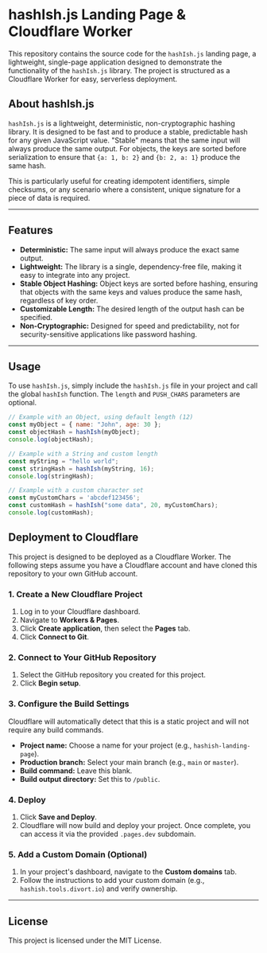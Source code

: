 # hashIsh.js Landing Page & Cloudflare Worker

This repository contains the source code for the `hashIsh.js` landing page, a lightweight, single-page application
designed to demonstrate the functionality of the `hashIsh.js` library. The project is structured as a Cloudflare Worker
for easy, serverless deployment.

## About hashIsh.js

`hashIsh.js` is a lightweight, deterministic, non-cryptographic hashing library. It is designed to be fast and to
produce a stable, predictable hash for any given JavaScript value. "Stable" means that the same input will always
produce the same output. For objects, the keys are sorted before serialization to ensure that `{a: 1, b: 2}`
and `{b: 2, a: 1}` produce the same hash.

This is particularly useful for creating idempotent identifiers, simple checksums, or any scenario where a consistent,
unique signature for a piece of data is required.

---

## Features

* **Deterministic:** The same input will always produce the exact same output.
* **Lightweight:** The library is a single, dependency-free file, making it easy to integrate into any project.
* **Stable Object Hashing:** Object keys are sorted before hashing, ensuring that objects with the same keys and values
  produce the same hash, regardless of key order.
* **Customizable Length:** The desired length of the output hash can be specified.
* **Non-Cryptographic:** Designed for speed and predictability, not for security-sensitive applications like password
  hashing.

---

## Usage

To use `hashIsh.js`, simply include the `hashIsh.js` file in your project and call the global `hashIsh` function.
The `length` and `PUSH_CHARS` parameters are optional.

```javascript
// Example with an Object, using default length (12)
const myObject = { name: "John", age: 30 };
const objectHash = hashIsh(myObject);
console.log(objectHash);

// Example with a String and custom length
const myString = "hello world";
const stringHash = hashIsh(myString, 16);
console.log(stringHash);

// Example with a custom character set
const myCustomChars = 'abcdef123456';
const customHash = hashIsh("some data", 20, myCustomChars);
console.log(customHash);
```


## Deployment to Cloudflare

This project is designed to be deployed as a Cloudflare Worker. The following steps assume you have a Cloudflare account
and have cloned this repository to your own GitHub account.

### 1. Create a New Cloudflare Project

1. Log in to your Cloudflare dashboard.
2. Navigate to **Workers & Pages**.
3. Click **Create application**, then select the **Pages** tab.
4. Click **Connect to Git**.

### 2. Connect to Your GitHub Repository

1. Select the GitHub repository you created for this project.
2. Click **Begin setup**.

### 3. Configure the Build Settings

Cloudflare will automatically detect that this is a static project and will not require any build commands.

* **Project name:** Choose a name for your project (e.g., `hashish-landing-page`).
* **Production branch:** Select your main branch (e.g., `main` or `master`).
* **Build command:** Leave this blank.
* **Build output directory:** Set this to `/public`.

### 4. Deploy

1. Click **Save and Deploy**.
2. Cloudflare will now build and deploy your project. Once complete, you can access it via the provided `.pages.dev`
   subdomain.

### 5. Add a Custom Domain (Optional)

1. In your project's dashboard, navigate to the **Custom domains** tab.
2. Follow the instructions to add your custom domain (e.g., `hashish.tools.divort.io`) and verify ownership.

---

## License

This project is licensed under the MIT License.
